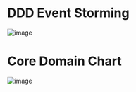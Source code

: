 # DDD Event Storming

![image](https://github.com/homa-ae/Weather_Forecast/assets/147973198/d342168e-eb07-4147-aea3-e5517c2f96a9)


# Core Domain Chart

![image](https://github.com/homa-ae/Weather_Forecast/assets/147973198/f4491b4a-6991-4f8b-ad9e-20f13293a7b7)
